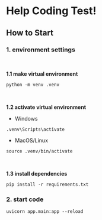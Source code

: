 # Help Coding Test!

## How to Start

### 1. environment settings

<br>

**1.1 make virtual environment**

```
python -m venv .venv
```

<br>

**1.2 activate virtual environment**

- Windows

```
.venv\Scripts\activate
```

- MacOS/Linux

```
source .venv/bin/activate
```

<br>

**1.3 install dependencies**

```
pip install -r requirements.txt
```

### 2. start code

```
uvicorn app.main:app --reload
```

